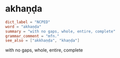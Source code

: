 # akhaṇḍa

``` toml
dict_label = "NCPED"
word = "akhaṇḍa"
summary = "with no gaps, whole, entire, complete"
grammar_comment = "mfn."
see_also = ["akkhaṇḍa", "khaṇḍa"]
```

with no gaps, whole, entire, complete

